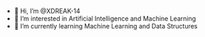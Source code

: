 - 👋 Hi, I’m @XDREAK-14
- 👀 I’m interested in Artificial Intelligence and Machine Learning
- 🌱 I’m currently learning Machine Learning and Data Structures
